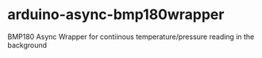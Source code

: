 # arduino-async-bmp180wrapper
BMP180 Async Wrapper for contiinous temperature/pressure reading in the background
